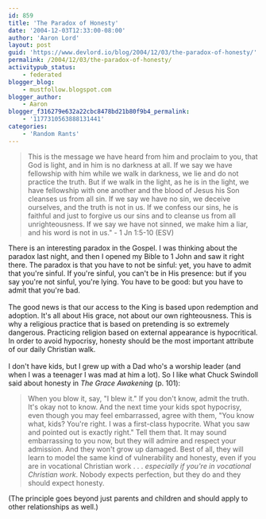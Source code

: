 ```yaml
---
id: 859
title: 'The Paradox of Honesty'
date: '2004-12-03T12:33:00-08:00'
author: 'Aaron Lord'
layout: post
guid: 'https://www.devlord.io/blog/2004/12/03/the-paradox-of-honesty/'
permalink: /2004/12/03/the-paradox-of-honesty/
activitypub_status:
    - federated
blogger_blog:
    - mustfollow.blogspot.com
blogger_author:
    - Aaron
blogger_f316279e632a22cbc8478bd21b80f9b4_permalink:
    - '1177310563888131441'
categories:
    - 'Random Rants'
---
```


<blockquote>This is the message we have heard from him and proclaim to you, that God is light, and in him is no darkness at all.  If we say we have fellowship with him while we walk in darkness, we lie and do not practice the truth.  But if we walk in the light, as he is in the light, we have fellowship with one another and the blood of Jesus his Son cleanses us from all sin.  If we say we have no sin, we deceive ourselves, and the truth is not in us.  If we confess our sins, he is faithful and just to forgive us our sins and to cleanse us from all unrighteousness.  If we say we have not sinned, we make him a liar, and his word is not in us." - 1 Jn 1:5-10 (ESV)</blockquote>There is an interesting paradox in the Gospel.  I was thinking about the paradox last night, and then I opened my Bible to 1 John and saw it right there.  The paradox is that you have to not be sinful: yet, you have to admit that you're sinful.  If you're sinful, you can't be in His presence: but if you say you're not sinful, you're lying.  You have to be good: but you have to admit that you're bad.<br /><br />The good news is that our access to the King is based upon redemption and adoption.  It's all about His grace, not about our own righteousness.  This is why a religious practice that is based on pretending is so extremely dangerous.  Practicing religion based on external appearance is hypocritical.  In order to avoid hypocrisy, honesty should be the most important attribute of our daily Christian walk.<br /><br />I don't have kids, but I grew up with a Dad who's a worship leader (and when I was a teenager I was mad at him a lot).  So I like what Chuck Swindoll said about honesty in <i>The Grace Awakening</i> (p. 101):<br /><blockquote>When you blow it, say, "I blew it."  If you don't know, admit the truth.  It's okay not to know.  And the next time your kids spot hypocrisy, even though you may feel embarrassed, agree with them, "You know what, kids?  You're right.  I was a first-class hypocrite.  What you saw and pointed out is exactly right."  Tell them that.  It may sound embarrassing to you now, but they will admire and respect your admission.  And they won't grow up damaged.  Best of all, they will learn to model the same kind of vulnerability and honesty, even if you are in vocational Christian work . . . <i>especially if you're in vocational Christian work</i>.  Nobody expects perfection, but they do and they should expect honesty.</blockquote>(The principle goes beyond just parents and children and should apply to other relationships as well.)<div class="blogger-post-footer"><img width='1' height='1' src='' alt='' /></div>
